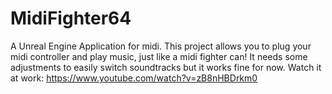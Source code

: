 # MidiFighter64
A Unreal Engine Application for midi.
This project allows you to plug your midi controller and play music, just like a midi fighter can! It needs some adjustments to easily switch soundtracks but it works fine for now.
Watch it at work: https://www.youtube.com/watch?v=zB8nHBDrkm0
